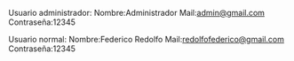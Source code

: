 Usuario administrador:
Nombre:Administrador
Mail:admin@gmail.com
Contraseña:12345

Usuario normal:
Nombre:Federico Redolfo
Mail:redolfofederico@gmail.com
Contraseña:12345
